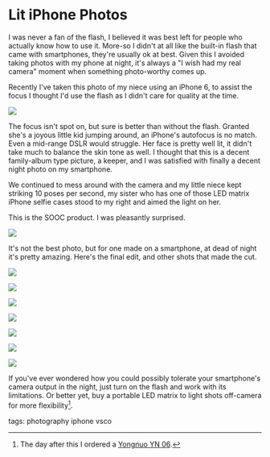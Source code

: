 # Lit iPhone Photos

I was never a fan of the flash, I believed it was best left for people who actually know how to use it. More-so I didn't at all like the built-in flash that came with smartphones, they're usually ok at best. Given this I avoided taking photos with my phone at night, it's always a "I wish had my real camera" moment when something photo-worthy comes up.

Recently I've taken this photo of my niece using an iPhone 6, to assist the focus I thought I'd use the flash as I didn't care for quality at the time.

![](/images/iphone-camera-lit/IMG_0306.JPG)

The focus isn't spot on, but sure is better than without the flash. Granted she's a joyous little kid jumping around, an iPhone's autofocus is no match. Even a mid-range DSLR would struggle. Her face is pretty well lit, it didn't take much to balance the skin tone as well. I thought that this is a decent family-album type picture, a keeper, and I was satisfied with finally a decent night photo on my smartphone.

We continued to mess around with the camera and my little niece kept striking 10 poses per second, my sister who has one of those LED matrix iPhone selfie cases stood to my right and aimed the light on her.

This is the SOOC product. I was pleasantly surprised. 

![](/images/iphone-camera-lit/IMG_0314.JPG)

It's not the best photo, but for one made on a smartphone, at dead of night it's pretty amazing. Here's the final edit, and other shots that made the cut.

![](/images/iphone-camera-lit/IMG_0838.JPG)

![](/images/iphone-camera-lit/IMG_0836.JPG)

![](/images/iphone-camera-lit/IMG_0835.JPG)

![](/images/iphone-camera-lit/IMG_0841.JPG)

![](/images/iphone-camera-lit/IMG_0840.JPG)

![](/images/iphone-camera-lit/IMG_0839.JPG)

![](/images/iphone-camera-lit/IMG_0838.JPG)

If you've ever wondered how you could possibly tolerate your smartphone's camera output in the night, just turn on the flash and work with its limitations. Or better yet, buy a portable LED matrix to light shots off-camera for more flexibility[^1].

[^1]: The day after this I ordered a [Yongnuo YN 06](https://www.amazon.com/YONGNUO-Portable-Pocket-EACHSHOT-Cleaning/dp/B01AXP3D78).


tags: photography iphone vsco
